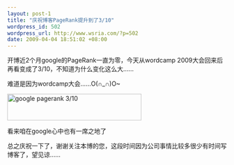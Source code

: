 ```yaml
--- 
layout: post-1
title: "庆祝博客PageRank提升到了3/10"
wordpress_id: 502
wordpress_url: http://www.wsria.com/?p=502
date: 2009-04-04 18:51:02 +08:00
---
```

开博近2个月google的PageRank一直为零，今天从wordcamp 2009大会回来后再看变成了3/10，不知道为什么变化这么大……

难道是因为wordcamp大会……O(∩_∩)O~

<a href="http://www.kafeitu.me/files/2009/04/pagerank.jpg"><img class="size-full wp-image-503" title="google pagerank 3/10" src="http://www.kafeitu.me/files/2009/04/pagerank.jpg" alt="google pagerank 3/10" width="308" height="61" /></a>

看来咱在google心中也有一席之地了

总之庆祝一下了，谢谢关注本博的您，这段时间因为公司事情比较多很少有时间写博客了，望见谅……
